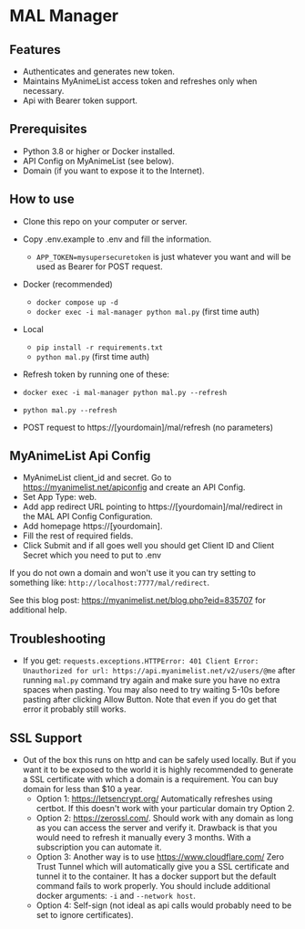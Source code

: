 # MAL Manager

## Features

- Authenticates and generates new token.
- Maintains MyAnimeList access token and refreshes only when necessary.
- Api with Bearer token support.

## Prerequisites

- Python 3.8 or higher or Docker installed.
- API Config on MyAnimeList (see below).
- Domain (if you want to expose it to the Internet).

## How to use

- Clone this repo on your computer or server.

- Copy .env.example to .env and fill the information.
  - `APP_TOKEN=mysupersecuretoken` is just whatever you want and will be used as Bearer for POST request.

- Docker (recommended)
  - `docker compose up -d`
  - `docker exec -i mal-manager python mal.py` (first time auth)

- Local
  - `pip install -r requirements.txt`
  - `python mal.py` (first time auth)

- Refresh token by running one of these:
- `docker exec -i mal-manager python mal.py --refresh`
- `python mal.py --refresh`
- POST request to https://[yourdomain]/mal/refresh (no parameters)

## MyAnimeList Api Config

- MyAnimeList client_id and secret. Go to <https://myanimelist.net/apiconfig> and create an API Config.
- Set App Type: web.
- Add app redirect URL pointing to https://[yourdomain]/mal/redirect in the MAL API Config Configuration.
- Add homepage https://[yourdomain].
- Fill the rest of required fields.
- Click Submit and if all goes well you should get Client ID and Client Secret which you need to put to .env

If you do not own a domain and won't use it you can try setting to something like: `http://localhost:7777/mal/redirect`.

See this blog post: <https://myanimelist.net/blog.php?eid=835707> for additional help.

## Troubleshooting

- If you get: `requests.exceptions.HTTPError: 401 Client Error: Unauthorized for url: https://api.myanimelist.net/v2/users/@me` after running `mal.py` command try again and make sure you have no extra spaces when pasting. You may also need to try waiting 5-10s before pasting after clicking Allow Button. Note that even if you do get that error it probably still works.

## SSL Support

- Out of the box this runs on http and can be safely used locally. But if you want it to be exposed to the world it is highly recommended to generate a SSL certificate with which a domain is a requirement. You can buy domain for less than $10 a year.
  - Option 1: <https://letsencrypt.org/> Automatically refreshes using certbot. If this doesn't work with your particular domain try Option 2.
  - Option 2: <https://zerossl.com/>. Should work with any domain as long as you can access the server and verify it. Drawback is that you would need to refresh it manually every 3 months. With a subscription you can automate it.
  - Option 3: Another way is to use <https://www.cloudflare.com/> Zero Trust Tunnel which will automatically give you a SSL certificate and tunnel it to the container. It has a docker support but the default command fails to work properly. You should include additional docker arguments: `-i` and `--network host`.
  - Option 4: Self-sign (not ideal as api calls would probably need to be set to ignore certificates).
